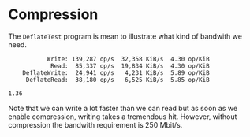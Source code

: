 ﻿
# Compression

The `DeflateTest` program is mean to illustrate what kind of bandwith we need.

~~~
           Write: 139,287 op/s  32,358 KiB/s  4.30 op/KiB
            Read:  85,337 op/s  19,834 KiB/s  4.30 op/KiB
    DeflateWrite:  24,941 op/s   4,231 KiB/s  5.89 op/KiB
     DeflateRead:  38,180 op/s   6,525 KiB/s  5.85 op/KiB

1.36
~~~

Note that we can write a lot faster than we can read but as soon as we enable compression, writing takes a tremendous hit. However, without compression the bandwith requirement is 250 Mbit/s.